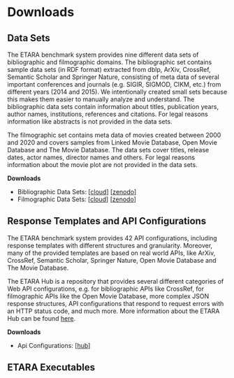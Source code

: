 # Downloads

## Data Sets
The ETARA benchmark system provides nine different data sets of bibliographic and filmographic domains. The bibliographic set contains sample data sets (in RDF format) extracted from dblp, ArXiv, CrossRef, Semantic Scholar and Springer Nature, consisting of meta data of several important conferences and journals (e.g. SIGIR, SIGMOD, CIKM, etc.) from different years (2014 and 2015). We intentionally created small sets because this makes them easier to manually analyze and understand. The bibliographic data sets contain information about titles, publication years, author names, institutions, references and citations. For legal reasons information like abstracts is not provided in the data sets. 

The filmographic set contains meta data of movies created between 2000 and 2020 and covers samples from Linked Movie Database, Open Movie Database and The Movie Database. The data sets cover titles, release dates, actor names, director names and others. For legal reasons information about the movie plot are not provided in the data sets.

**Downloads**
* Bibliographic Data Sets: [[cloud](https://basilika.uni-trier.de/nextcloud/s/jwzxYgJ6Bp8K8Rz)] [[zenodo](https://www.startpage.com)]
* Filmographic Data Sets: [[cloud](https://basilika.uni-trier.de/nextcloud/s/sGS86e2WGANayzz)] [[zenodo](https://www.startpage.com)]

## Response Templates and API Configurations
The ETARA benchmark system provides 42 API configurations, including response templates with different structures and granularity. Moreover, many of the provided templates are based on real world APIs, like ArXiv, CrossRef, Semantic Scholar, Springer Nature, Open Movie Database and The Movie Database.

The ETARA Hub is a repository that provides several different categories of Web API configurations, e.g. for bibliographic APIs like CrossRef, for filmographic APIs like the Open Movie Database, more complex JSON response structures, API configurations that respond to request errors with an HTTP status code, and much more. More information about the ETARA Hub can be found [here](etara-hub.md).

**Downloads**
* Api Configurations: [[hub](https://github.com/ETARA-Benchmark-System/ETARA-Hub)]

## ETARA Executables
